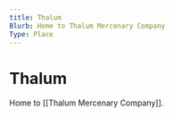 ```yaml
---
title: Thalum
Blurb: Home to Thalum Mercenary Company
Type: Place
---
```

# Thalum

Home to [[Thalum Mercenary Company]].